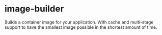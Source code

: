 # image-builder

Builds a container image for your application.
With cache and multi-stage support to have the smallest image possible in the shortest amount of time.
